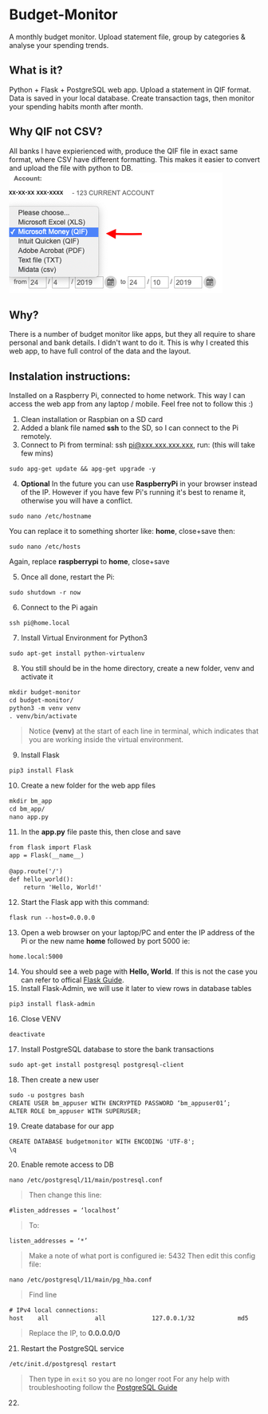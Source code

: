 # Budget-Monitor
A monthly budget monitor. Upload statement file, group by categories &amp; analyse your spending trends.

## What is it?
Python + Flask + PostgreSQL web app. Upload a statement in QIF format. Data is saved in your local database. Create transaction tags, then monitor your spending habits month after month.

## Why QIF not CSV?
All banks I have expierienced with, produce the QIF file in exact same format, where CSV have different formatting.
This makes it easier to convert and upload the file with python to DB.
![alt text](https://github.com/michalchrzastek/Budget-Monitor/blob/master/img/microsoft_money_QIF.png)


## Why?
There is a number of budget monitor like apps, but they all require to share personal and bank details. I didn't want to do it. This is why I created this web app, to have full control of the data and the layout.

## Instalation instructions:
Installed on a Raspberry Pi, connected to home network. This way I can access the web app from any laptop / mobile.
Feel free not to follow this :)

1. Clean installation or Raspbian on a SD card
2. Added a blank file named **ssh** to the SD, so I can connect to the Pi remotely.
3. Connect to Pi from terminal: ssh pi@xxx.xxx.xxx.xxx, run: (this will take few mins)
```
sudo apg-get update && apg-get upgrade -y
```
4. **Optional** In the future you can use **RaspberryPi** in your browser instead of the IP. However if you have few Pi's running it's best to rename it, otherwise you will have a conflict.
```
sudo nano /etc/hostname
```
You can replace it to something shorter like: **home**, close+save then:
```
sudo nano /etc/hosts
```
Again, replace **raspberrypi** to **home**, close+save
    
5. Once all done, restart the Pi:
```
sudo shutdown -r now
```
6. Connect to the Pi again
```
ssh pi@home.local
```
7. Install Virtual Environment for Python3
```
sudo apt-get install python-virtualenv
```
8. You still should be in the home directory, create a new folder, venv and activate it
```
mkdir budget-monitor
cd budget-monitor/
python3 -m venv venv
. venv/bin/activate
```
> Notice **(venv)** at the start of each line in terminal, which indicates that you are working inside the virtual environment.

9. Install Flask
```
pip3 install Flask
```
10. Create a new folder for the web app files
```
mkdir bm_app
cd bm_app/
nano app.py
```
11. In the **app.py** file paste this, then close and save
```
from flask import Flask
app = Flask(__name__)

@app.route('/')
def hello_world():
    return 'Hello, World!'
```
12. Start the Flask app with this command:
```
flask run --host=0.0.0.0
```
13. Open a web browser on your laptop/PC and enter the IP address of the Pi or the new name **home** followed by port 5000 ie:
```
home.local:5000
```
14. You should see a web page with **Hello, World**. If this is not the case you can refer to offical [Flask Guide](https://flask.palletsprojects.com/en/1.1.x/quickstart/).
15. Install Flask-Admin, we will use it later to view rows in database tables
```
pip3 install flask-admin
```
16. Close VENV
```
deactivate
```
17. Install PostgreSQL database to store the bank transactions
```
sudo apt-get install postgresql postgresql-client
```
18. Then create a new user
 ```
sudo -u postgres bash
CREATE USER bm_appuser WITH ENCRYPTED PASSWORD ‘bm_appuser01’;
ALTER ROLE bm_appuser WITH SUPERUSER;
```
19. Create database for our app
```
CREATE DATABASE budgetmonitor WITH ENCODING 'UTF-8';
\q
```
20. Enable remote access to DB
```
nano /etc/postgresql/11/main/postresql.conf
```
> Then change this line:
```
#listen_addresses = ‘localhost’
```
> To:
```
listen_addresses = ‘*’
```
> Make a note of what port is configured ie: 5432
> Then edit this config file:
```
nano /etc/postgresql/11/main/pg_hba.conf
```
> Find line 
```
# IPv4 local connections:
host    all             all             127.0.0.1/32            md5
```
> Replace the IP, to **0.0.0.0/0**

21. Restart the PostgreSQL service
```
/etc/init.d/postgresql restart
```
> Then type in `exit` so you are no longer root
> For any help with troubleshooting follow the [PostgreSQL Guide](https://www.stuartellis.name/articles/postgresql-setup/)
22. 

